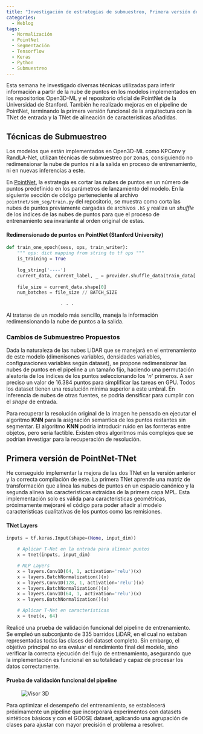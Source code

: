 ```yaml
---
title: "Investigación de estrategias de submuestreo, Primera versión de PoinNet-Tnet funcional"
categories:
  - Weblog
tags:
  - Normalización
  - PointNet
  - Segmentación
  - Tensorflow
  - Keras
  - Python
  - Submuestreo
---
```


Esta semana he investigado diversas técnicas utilizadas para inferir información a partir de la nube de puntos en los modelos implementados en los repositorios Open3D-ML y el repositorio oficial de PointNet de la Universidad de Stanford. También he realizado mejoras en el pipeline de PointNet, terminando la primera versión funcional de la arquitectura con la TNet de entrada y la TNet de alineación de características añadidas.

## Técnicas de Submuestreo

Los modelos que están implementados en Open3D-ML como KPConv y RandLA-Net, utilizan técnicas de submuestreo por zonas, consiguiendo no redimensionar la nube de puntos ni a la salida en proceso de entrenamiento, ni en nuevas inferencias a este.

En [PointNet](https://github.com/charlesq34/pointnet), la estrategia es cortar las nubes de puntos en un número de puntos predefinido en los parámetros de lanzamiento del modelo. En la siguiente sección de código perteneciente al archivo `pointnet/sem_seg/train.py` del repositorio, se muestra como corta las nubes de puntos previamente cargadas de archivos `.h5` y realiza un _shuffle_ de los índices de las nubes de puntos para que el proceso de entrenamiento sea invariante al orden original de estas.

#### Redimensionado de puntos en PointNet (Stanford University)

```python
def train_one_epoch(sess, ops, train_writer):
    """ ops: dict mapping from string to tf ops """
    is_training = True
    
    log_string('----')
    current_data, current_label, _ = provider.shuffle_data(train_data[:,0:NUM_POINT,:], train_label) 
    
    file_size = current_data.shape[0]
    num_batches = file_size // BATCH_SIZE

                    . . .
```

Al tratarse de un modelo más sencillo, maneja la información redimensionando la nube de puntos a la salida.

### Cambios de Submuestreo Propuestos

Dada la naturaleza de las nubes LiDAR que se manejará en el entrenamiento de este modelo (dimenisones variables, densidades variables, configuraciones variables según dataset), se propone redimensionar las nubes de puntos en el pipeline a un tamaño fijo, haciendo una permutación aleatoria de los índices de los puntos seleccionando los '_n_' primeros. A ser preciso un valor de 16.384 puntos para simplificar las tareas en GPU. Todos los dataset tienen una resulución mínima superior a este umbral. En inferencia de nubes de otras fuentes, se podria densificar para cumplir con el _shape_ de entrada.

Para recuperar la resolución original de la imagen he pensado en ejecutar el algoritmo __KNN__ para la asignación semantica de los puntos restantes sin segmentar. El algoritmo __KNN__ podría introducir ruido en las fornteras entre objetos, pero sería factible. Existen otros algoritmos más complejos que se podrían investigar para la recuperación de resolución.

## Primera versión de PointNet-TNet

He conseguido implementar la mejora de las dos TNet en la versión anterior y la correcta compilación de este. La primera TNet aprende una matriz de transformación que alinea las nubes de puntos en un espacio canónico y la segunda alinea las caracteristicas extraidas de la primera capa MPL. Esta implementación solo es válida para caracteristicas geométricas, próximamente mejoraré el código para poder añadir al modelo características cualitativas de los puntos como las remisiones.

#### TNet Layers

```python
inputs = tf.keras.Input(shape=(None, input_dim))

    # Aplicar T-Net en la entrada para alinear puntos
    x = tnet(inputs, input_dim)

    # MLP Layers
    x = layers.Conv1D(64, 1, activation='relu')(x)
    x = layers.BatchNormalization()(x)
    x = layers.Conv1D(128, 1, activation='relu')(x)
    x = layers.BatchNormalization()(x)
    x = layers.Conv1D(64, 1, activation='relu')(x)
    x = layers.BatchNormalization()(x)

    # Aplicar T-Net en caracteristicas
    x = tnet(x, 64)
```

Realicé una prueba de validación funcional del pipeline de entrenamiento. Se empleó un subconjunto de 335 barridos LiDAR, en el cual no estaban representadas todas las clases del dataset completo. Sin embargo, el objetivo principal no era evaluar el rendimiento final del modelo, sino verificar la correcta ejecución del flujo de entrenamiento, asegurando que la implementación es funcional en su totalidad y capaz de procesar los datos correctamente.

#### Prueba de validación funcional del pipeline

<figure class="align-center" style="max-width: 100%">
  <img src="{{ site.url }}{{ site.baseurl }}/assets/images/prueba_funcional.png" alt="Visor 3D">
</figure>

Para optimizar el desempeño del entrenamiento, se establecerá próximamente un pipeline que incorporará experimentos con datasets sintéticos básicos y con el GOOSE dataset, aplicando una agrupación de clases para ajustar con mayor precisión el problema a resolver.



